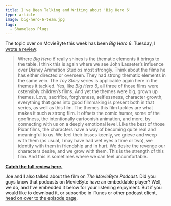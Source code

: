 ```yaml
---
title: I've Been Talking and Writing about 'Big Hero 6'
type: article
image: big-hero-6-team.jpg
tags:
  - Shameless Plugs
---
```


The topic over on MovieByte this week has been _Big Hero 6_. Tuesday, I [wrote a review](http://moviebyte.com/entry/2014/11/big-hero-6):

> Where _Big Hero 6_ really shines is the thematic elements it brings to the table. I think this is again where we see John Lasseter’s influence over Disney Animation Studios most strongly. Think about the films he has either directed or overseen. They had strong thematic elements in the same vein. The _Toy Story_ series is applicable again here in the themes it tackled. Yes, like _Big Hero 6_, all three of those films were ostensibly children’s films. And yet the themes were big, grown up themes. Love, sacrifice, forgiveness, selflessness, character growth, everything that goes into good filmmaking is present both in that series, as well as this film. The themes this film tackles are what makes it such a strong film. It offsets the comic humor, some of the goofiness, the intentionally cartoonish animation, and more, by connecting with us on a deeply emotional level. Like the best of those Pixar films, the characters have a way of becoming quite real and meaningful to us. We feel their losses keenly, we grieve and weep with them (as usual, I may have had wet eyes a time or two), we identify with them in friendship and in hurt. We desire the revenge our characters desire, and we grow with them. This is the strength of this film. And this is sometimes where we can feel uncomfortable.

[**Catch the full review here.**](http://moviebyte.com/entry/2014/11/big-hero-6)

Joe and I also talked about the film on _The MovieByte Podcast_. Did you guys know that podcasts on MovieByte have an embeddable player? Well, we do, and I've embedded it below for your listening enjoyment. But if you would like to download it, or subscribe in iTunes or other podcast client, [head on over to the episode page](http://moviebyte.com/mbpodcast/113).
